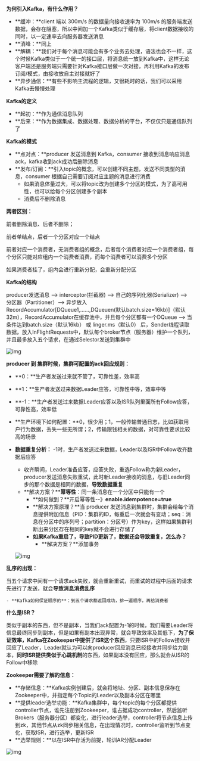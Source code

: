 **为何引入Kafka，有什么作用？**

- **缓冲：**client 端以 300m/s 的数据量向接收速率为 100m/s 的服务端发送数据，会存在阻塞，所以中间加一个Kafka类似于缓存层，将client数据接收的同时，以一定速率去向服务器发送消息
- **消峰：**同上
- **解耦：**我们对于每个消息可能会有多个业务去处理，语法也会不一样，这个时候Kafka类似于一个统一的接口层，将消息统一放到Kafka中，这样无论客户端还是服务端只需要针对Kafka接口层做一次对接，再利用Kafka的发布订阅/模式，由接收放自主对接就好了
- **异步通信：**有些不影响主流程的逻辑，又很耗时的话，我们可以采用Kafka去慢慢处理

**Kafka的定义**

- **起初：**作为通信消息队列
- **后来：**作为数据集成、数据处理、数据分析的平台，不仅仅只是通信队列了

**Kafka的模式**

- **点对点：**producer 发送消息到 Kafka，consumer 接收到消息响应消息ack，kafka收到ack成功后删除消息
- **发布/订阅：**引入topic的概念，可以创建不同主题，发送不同类型的消息，consumer 根据自己需要订阅对应主题的消息进行消费
  - 如果消息体量过大，可以将topic改为创建多个分区的模式，为了高可用性，也可以给每个分区创建多个副本
  - 消费后不删除消息

**两者区别：**

前者删除消息、后者不删除；

前者单结点，后者一个分区对应一个结点

前者对应一个消费者，无消费者组的概念，后者每个消费者对应一个消费者组，每个分区只能对应组内一个消费者消费，而每个消费者可以消费多个分区

如果消费者挂了，组内会进行重新分配，会重新分配分区

**Kafka的结构**

producer发送消息 --> interceptor(拦截器) --> 自己的序列化器(Serializer) --> 分区器（Partitioner）--> 异步放入 RecordAccumulator[DQueue1,……,DQueuen(默认batch.size=16kb)]（默认32m），RecordAccumulator在缓存池中，并且每个分区都有一个DQueue --> 当条件达到batch.size（默认16kb） 或 linger.ms（默认0） 后，Sender线程读取数据，放入InFlightRequests中，默认每个broker节点（服务器）维护一个队列，并且最多放入五个请求，在通过Selestor发送到集群中

![img](https://img0.baidu.com/it/u=2409676723,4201193548&fm=253&fmt=auto&app=138&f=JPEG?w=959&h=500)

**producer 到 集群时候，集群可配置的ack回应规则：**

- **0：**生产者发送过来就不管了，可靠性差，效率高

- **1：**生产者发送过来数据Leader应答，可靠性中等，效率中等

- **-1：**生产者发送过来数据Leader应答以及ISR队列里面所有Follow应答，可靠性高，效率低

- **生产环境下如何配置：**0，很少用；1，一般传输普通日志，比如获取用户行为数据，丢失一些无所谓；2，传输跟钱相关的数据，对可靠性要求比较高的场景

- **数据重复分析：** -1时，生产者发送过来数据，Leader以及ISR中Follow收齐数据后应答

  - 收齐瞬间，Leader准备应答，应答失败，重选Follow称为新Leader，producer发送消息失败重试，此时新Leader接收的消息，与旧Leader同步的那个数据是相同的数据，**导致数据重复**
  - **解决方案？****幂等性**：同一条消息在一个分区中只能有一个
    - **如何做到？**开启幂等性--》**enable.idempotence=true**
    - **解决方案原理？**当 producer 发送消息到集群时，集群会给每个消息提供附加信息（PID：集群的ID，每重启一次就会有变动；seq：消息在分区中的序列号；partition：分区号）作为key，这样如果集群判断出来分区存在相同的key就不会进行存储了
    - **如果Kafka重启了，导致PID更新了，数据还会导致重复，怎么办？**
      - **解决方案？**添加事务

  ![img](https://img-blog.csdnimg.cn/img_convert/e7cbb1fa758ebfc232407c5ef915b939.png)

**乱序的出现：**

当五个请求中间有一个请求ack失败，就会重新重试，而重试的过程中后面的请求先进行了发送，就会**导致消息消费乱序**

	- **Kafka如何保证顺序的**：到五个请求都返回成功，排一遍顺序，再给消费者

**什么是ISR？**

类似于副本的东西，但不是副本，当我们ack配置为-1的时候，我们需要Leader将信息最终同步到副本，但是如果有副本出现异常，就会导致效率及其低下，**为了保证效率，Kafka在Zookeeper中提供了ISR这个东西**，只要ISR中的Follow接收并回应了Leader，Leader就认为可以向producer回应消息已经接收并同步给力副本，**同时ISR提供类似于心跳机制**的东西，如果副本没有回应，那么就会从ISR的Follow中移除

**Zookeeper需要了解的信息：**

- **存储信息：**Kafka实例创建后，就会将地址、分区、副本信息保存在Zookeeper中，并指定每个Topic的Leader以及副本分区在哪里
- **提供leader选举功能：**Kafka集群中，每个topic的每个分区都提供controller节点，谁先注册到Zookeeper，谁占据成功controller，然后监听Brokers（服务器分区）都变化，进行leader选举，controller将节点信息上传到zk，其他节点从zk同步相关信息，在出现情况时，controller监听到节点变化，获取ISR，进行选举，更新ISR
- **选举规则：**以在ISR中存活为前提，轮训AR分配Leader

![img](https://pics6.baidu.com/feed/aa64034f78f0f736e445802537b7c515eac4134d.jpeg@f_auto?token=b9e0e42ebffa37a18b3b709d13882d91)